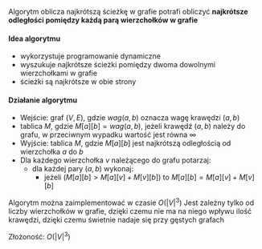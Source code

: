 Algorytm oblicza najkrótszą ścieżkę w grafie
potrafi obliczyć **najkrótsze odległości pomiędzy każdą parą wierzchołków w grafie**

#### Idea algorytmu
- wykorzystuje programowanie dynamiczne
- wyszukuje najkrótsze ścieżki pomiędzy dwoma dowolnymi wierzchołkami w grafie
- ścieżki są najkrótsze w obie strony
#### Działanie algorytmu
- Wejście: graf $(V,E)$, gdzie $wag(a,b)$ oznacza wagę krawędzi $(a,b)$
- tablica $M$, gdzie $M[a][b]=wag(a,b)$, jeżeli krawędź $(a,b)$ należy do grafu, w przeciwnym wypadku wartość jest równa $∞$
- Wyjście: tablica $M$, gdzie $M[a][b]$ jest najkrótszą odległością od wierzchołka $a$ do $b$
- Dla każdego wierzchołka $v$ należącego do grafu potarzaj:
	- dla każdej pary $(a,b)$ wykonaj:
		- jeżeli $(M[a][b]>M[a][v]+M[v][b])$ to $M[a][b]=M[a][v]+M[v][b]$

Algorytm można zaimplementować w czasie $O(|V|^3)$
Jest zależny tylko od liczby wierzchołków w grafie, dzięki czemu nie ma na niego wpływu ilość krawędzi, dzięki czemu świetnie nadaje się przy gęstych grafach

Złożoność: $O(|V|^3)$